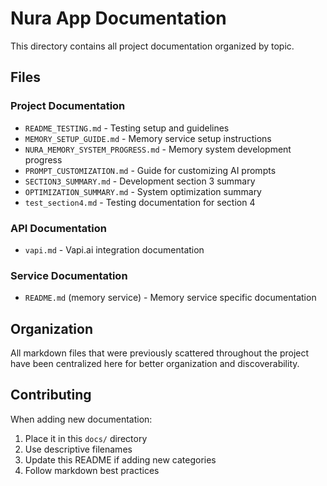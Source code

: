 # Nura App Documentation

This directory contains all project documentation organized by topic.

## Files

### Project Documentation

- `README_TESTING.md` - Testing setup and guidelines
- `MEMORY_SETUP_GUIDE.md` - Memory service setup instructions
- `NURA_MEMORY_SYSTEM_PROGRESS.md` - Memory system development progress
- `PROMPT_CUSTOMIZATION.md` - Guide for customizing AI prompts
- `SECTION3_SUMMARY.md` - Development section 3 summary
- `OPTIMIZATION_SUMMARY.md` - System optimization summary
- `test_section4.md` - Testing documentation for section 4

### API Documentation

- `vapi.md` - Vapi.ai integration documentation

### Service Documentation

- `README.md` (memory service) - Memory service specific documentation

## Organization

All markdown files that were previously scattered throughout the project have been centralized here for better organization and discoverability.

## Contributing

When adding new documentation:

1. Place it in this `docs/` directory
2. Use descriptive filenames
3. Update this README if adding new categories
4. Follow markdown best practices
